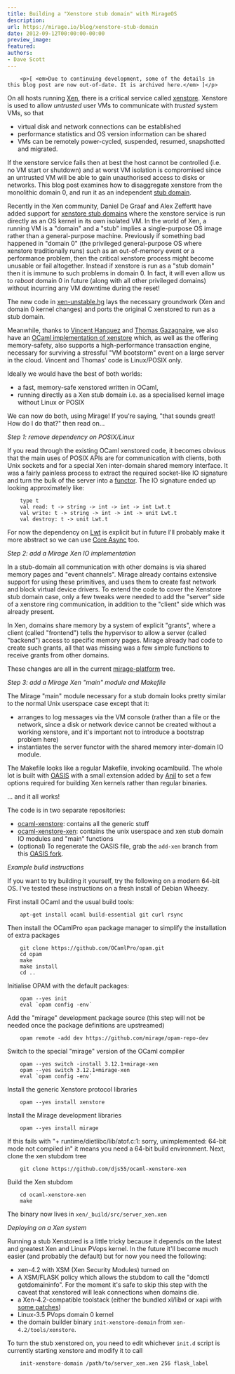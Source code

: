 ```yaml
---
title: Building a "Xenstore stub domain" with MirageOS
description:
url: https://mirage.io/blog/xenstore-stub-domain
date: 2012-09-12T00:00:00-00:00
preview_image:
featured:
authors:
- Dave Scott
---
```



        <p>[ <em>Due to continuing development, some of the details in this blog post are now out-of-date. It is archived here.</em> ]</p>
<p>On all hosts running <a href="http://www.xen.org/">Xen</a>, there is a critical service called <a href="http://wiki.xen.org/wiki/XenStore">xenstore</a>.
Xenstore is used to allow <em>untrusted</em> user VMs to communicate with <em>trusted</em> system VMs, so that</p>
<ul>
<li>virtual disk and network connections can be established
</li>
<li>performance statistics and OS version information can be shared
</li>
<li>VMs can be remotely power-cycled, suspended, resumed, snapshotted and migrated.
</li>
</ul>
<p>If the xenstore service fails then at best the host cannot be controlled (i.e. no VM start or shutdown)
and at worst VM isolation is compromised since an untrusted VM will be able to gain unauthorised access to disks or networks.
This blog post examines how to disaggregate xenstore from the monolithic domain 0, and run it as an independent <a href="http://www.cl.cam.ac.uk/~dgm36/publications/2008-murray2008improving.pdf - [403 Forbidden]">stub domain</a>.</p>
<p>Recently in the Xen community, Daniel De Graaf and Alex Zeffertt have added support for
<a href="http://lists.xen.org/archives/html/xen-devel/2012-01/msg02349.html">xenstore stub domains</a>
where the xenstore service is run directly as an OS kernel in its own isolated VM. In the world of Xen,
a running VM is a &quot;domain&quot; and a &quot;stub&quot; implies a single-purpose OS image rather than a general-purpose
machine.
Previously if something bad happened in &quot;domain 0&quot; (the privileged general-purpose OS where xenstore traditionally runs)
such as an out-of-memory event or a performance problem, then the critical xenstore process might become unusable
or fail altogether. Instead if xenstore is run as a &quot;stub domain&quot; then it is immune to such problems in
domain 0. In fact, it will even allow us to <em>reboot</em> domain 0 in future (along with all other privileged
domains) without incurring any VM downtime during the reset!</p>
<p>The new code in <a href="http://xenbits.xensource.com/xen-unstable.hg - [403 Forbidden]">xen-unstable.hg</a> lays the necessary groundwork
(Xen and domain 0 kernel changes) and ports the original C xenstored to run as a stub domain.</p>
<p>Meanwhile, thanks to <a href="http://tab.snarc.org">Vincent Hanquez</a> and <a href="http://gazagnaire.org - [1 Client error: Timeout was reached]">Thomas Gazagnaire</a>, we also have an
<a href="http://gazagnaire.org/pub/SSGM10.pdf - [1 Client error: Timeout was reached]">OCaml implementation of xenstore</a> which, as well as the offering
memory-safety, also supports a high-performance transaction engine, necessary for surviving a stressful
&quot;VM bootstorm&quot; event on a large server in the cloud. Vincent and Thomas' code is Linux/POSIX only.</p>
<p>Ideally we would have the best of both worlds:</p>
<ul>
<li>a fast, memory-safe xenstored written in OCaml,
</li>
<li>running directly as a Xen stub domain i.e. as a specialised kernel image without Linux or POSIX
</li>
</ul>
<p>We can now do both, using Mirage!  If you're saying, &quot;that sounds great! How do I do that?&quot; then read on...</p>
<p><em>Step 1: remove dependency on POSIX/Linux</em></p>
<p>If you read through the existing OCaml xenstored code, it becomes obvious that the main uses of POSIX APIs are for communication
with clients, both Unix sockets and for a special Xen inter-domain shared memory interface. It was a fairly
painless process to extract the required socket-like IO signature and turn the bulk of the server into
a <a href="http://caml.inria.fr/pub/docs/manual-ocaml-4.00/manual004.html - [404 Not Found]">functor</a>. The IO signature ended up looking approximately like:</p>
<pre><code class="language-ocaml">    type t
    val read: t -&gt; string -&gt; int -&gt; int -&gt; int Lwt.t
    val write: t -&gt; string -&gt; int -&gt; int -&gt; unit Lwt.t
    val destroy: t -&gt; unit Lwt.t
</code></pre>
<p>For now the dependency on <a href="http://ocsigen.org/lwt/">Lwt</a> is explicit but in future I'll probably make it more abstract so we
can use <a href="https://ocaml.janestreet.com/?q=node/100">Core Async</a> too.</p>
<p><em>Step 2: add a Mirage Xen IO implementation</em></p>
<p>In a stub-domain all communication with other domains is via shared memory pages and &quot;event channels&quot;.
Mirage already contains extensive support for using these primitives, and uses them to create fast
network and block virtual device drivers. To extend the code to cover the Xenstore stub domain case,
only a few tweaks were needed to add the &quot;server&quot; side of a xenstore ring communication, in addition
to the &quot;client&quot; side which was already present.</p>
<p>In Xen, domains share memory by a system of explicit &quot;grants&quot;, where a client (called &quot;frontend&quot;)
tells the hypervisor to allow a server (called &quot;backend&quot;) access to specific memory pages. Mirage
already had code to create such grants, all that was missing was a few simple functions to receive
grants from other domains.</p>
<p>These changes are all in the current <a href="https://github.com/mirage/mirage-platform">mirage-platform</a>
tree.</p>
<p><em>Step 3: add a Mirage Xen &quot;main&quot; module and Makefile</em></p>
<p>The Mirage &quot;main&quot; module necessary for a stub domain looks pretty similar to the normal Unix
userspace case except that it:</p>
<ul>
<li>arranges to log messages via the VM console (rather than a file or the network, since a disk or network device cannot be created without a working xenstore, and it's important not to introduce a bootstrap
problem here)
</li>
<li>instantiates the server functor with the shared memory inter-domain IO module.
</li>
</ul>
<p>The Makefile looks like a regular Makefile, invoking ocamlbuild. The whole lot is built with
<a href="http://oasis.forge.ocamlcore.org/">OASIS</a> with a small extension added by <a href="http://anil.recoil.org/">Anil</a> to set a few options
required for building Xen kernels rather than regular binaries.</p>
<p>... and it all works!</p>
<p>The code is in two separate repositories:</p>
<ul>
<li><a href="https://github.com/djs55/ocaml-xenstore">ocaml-xenstore</a>: contains all the generic stuff
</li>
<li><a href="https://github.com/djs55/ocaml-xenstore-xen">ocaml-xenstore-xen</a>: contains the unix userspace
and xen stub domain IO modules and &quot;main&quot; functions
</li>
<li>(optional) To regenerate the OASIS file, grab the <code>add-xen</code> branch from this <a href="http://github.com/avsm/oasis">OASIS fork</a>.
</li>
</ul>
<p><em>Example build instructions</em></p>
<p>If you want to try building it yourself, try the following on a modern 64-bit OS. I've tested these
instructions on a fresh install of Debian Wheezy.</p>
<p>First install OCaml and the usual build tools:</p>
<pre><code>    apt-get install ocaml build-essential git curl rsync
</code></pre>
<p>Then install the OCamlPro <code>opam</code> package manager to simplify the installation of extra packages</p>
<pre><code>    git clone https://github.com/OCamlPro/opam.git
    cd opam
    make
    make install
    cd ..
</code></pre>
<p>Initialise OPAM with the default packages:</p>
<pre><code>    opam --yes init
    eval `opam config -env`
</code></pre>
<p>Add the &quot;mirage&quot; development package source (this step will not be needed once the package definitions are upstreamed)</p>
<pre><code>    opam remote -add dev https://github.com/mirage/opam-repo-dev
</code></pre>
<p>Switch to the special &quot;mirage&quot; version of the OCaml compiler</p>
<pre><code>    opam --yes switch -install 3.12.1+mirage-xen
    opam --yes switch 3.12.1+mirage-xen
    eval `opam config -env`
</code></pre>
<p>Install the generic Xenstore protocol libraries</p>
<pre><code>    opam --yes install xenstore
</code></pre>
<p>Install the Mirage development libraries</p>
<pre><code>    opam --yes install mirage
</code></pre>
<p>If this fails with &quot;+ runtime/dietlibc/lib/atof.c:1: sorry, unimplemented: 64-bit mode not compiled in&quot; it means you need a 64-bit build environment.
Next, clone the xen stubdom tree</p>
<pre><code>    git clone https://github.com/djs55/ocaml-xenstore-xen
</code></pre>
<p>Build the Xen stubdom</p>
<pre><code>    cd ocaml-xenstore-xen
    make
</code></pre>
<p>The binary now lives in <code>xen/_build/src/server_xen.xen</code></p>
<p><em>Deploying on a Xen system</em></p>
<p>Running a stub Xenstored is a little tricky because it depends on the latest and
greatest Xen and Linux PVops kernel. In the future it'll become much easier (and probably
the default) but for now you need the following:</p>
<ul>
<li>xen-4.2 with XSM (Xen Security Modules) turned on
</li>
<li>A XSM/FLASK policy which allows the stubdom to call the &quot;domctl getdomaininfo&quot;. For the moment it's safe to skip this step with the caveat that xenstored will leak connections when domains die.
</li>
<li>a Xen-4.2-compatible toolstack (either the bundled xl/libxl or xapi with <a href="http://github.com/djs55/xen-api/tree/xen-4.2">some patches</a>)
</li>
<li>Linux-3.5 PVops domain 0 kernel
</li>
<li>the domain builder binary <code>init-xenstore-domain</code> from <code>xen-4.2/tools/xenstore</code>.
</li>
</ul>
<p>To turn the stub xenstored on, you need to edit whichever <code>init.d</code> script is currently starting xenstore and modify it to call</p>
<pre><code>    init-xenstore-domain /path/to/server_xen.xen 256 flask_label
</code></pre>

      
